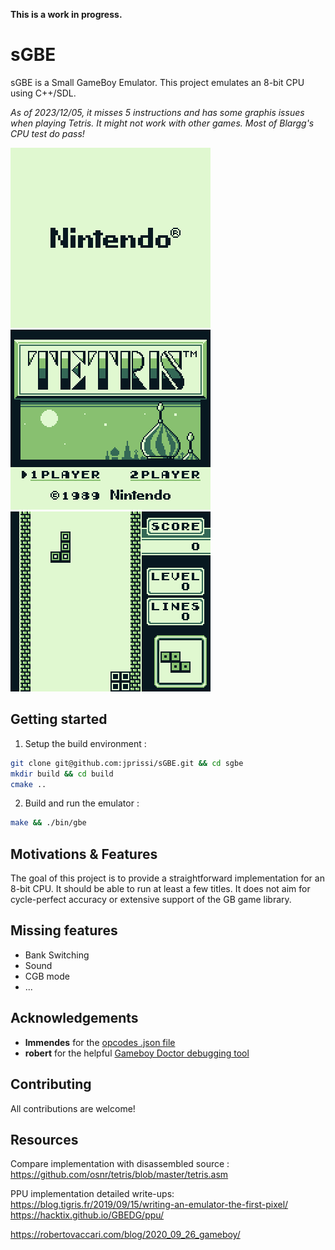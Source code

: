 **This is a work in progress.**
# sGBE

sGBE is a Small GameBoy Emulator. 
This project emulates an 8-bit CPU using C++/SDL.

*As of 2023/12/05, it misses 5 instructions and has some graphis issues when playing Tetris. It might not work with other games. Most of Blargg's CPU test do pass!*

![nintendo startup logo](./nintendo.png) ![tetris title screen](./tetris.png) ![tetris](./tetris2.png)

## Getting started

1. Setup the build environment :
```bash
git clone git@github.com:jprissi/sGBE.git && cd sgbe
mkdir build && cd build
cmake ..
```

2. Build and run the emulator :
```bash
make && ./bin/gbe
```

## Motivations & Features

The goal of this project is to provide a straightforward implementation for an 8-bit CPU. It should be able to run at least a few titles.
It does not aim for cycle-perfect accuracy or extensive support of the GB game library.

## Missing features

- Bank Switching
- Sound
- CGB mode
- ...

## Acknowledgements

- **lmmendes** for the [opcodes .json file](https://github.com/lmmendes/game-boy-opcodes)
- **robert** for the helpful [Gameboy Doctor debugging tool](https://github.com/robert/gameboy-doctor)

## Contributing

All contributions are welcome!

## Resources

Compare implementation with disassembled source :
https://github.com/osnr/tetris/blob/master/tetris.asm

PPU implementation detailed write-ups:
https://blog.tigris.fr/2019/09/15/writing-an-emulator-the-first-pixel/
https://hacktix.github.io/GBEDG/ppu/

https://robertovaccari.com/blog/2020_09_26_gameboy/

